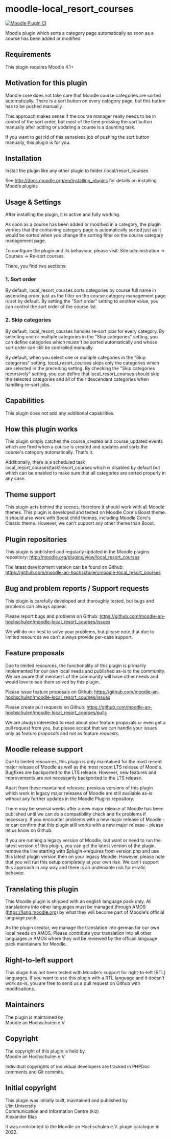 moodle-local_resort_courses
===========================

[![Moodle Plugin CI](https://github.com/moodle-an-hochschulen/moodle-local_resort_courses/workflows/Moodle%20Plugin%20CI/badge.svg?branch=MOODLE_401_STABLE)](https://github.com/moodle-an-hochschulen/moodle-local_resort_courses/actions?query=workflow%3A%22Moodle+Plugin+CI%22+branch%3AMOODLE_401_STABLE)

Moodle plugin which sorts a category page automatically as soon as a course has been added or modified


Requirements
------------

This plugin requires Moodle 4.1+


Motivation for this plugin
--------------------------

Moodle core does not take care that Moodle course categories are sorted automatically. There is a sort button on every category page, but this button has to be pushed manually.

This approach makes sense if the course manager really needs to be in control of the sort order, but most of the time pressing the sort button manually after adding or updating a course is a daunting task.

If you want to get rid of this senseless job of pushing the sort button manually, this plugin is for you.


Installation
------------

Install the plugin like any other plugin to folder
/local/resort_courses

See http://docs.moodle.org/en/Installing_plugins for details on installing Moodle plugins


Usage & Settings
----------------

After installing the plugin, it is active and fully working.

As soon as a course has been added or modified in a category, the plugin verifies that the containing category page is automatically sorted just as it would be sorted when you change the sorting filter on the course category management page.

To configure the plugin and its behaviour, please visit:
Site administration -> Courses -> Re-sort courses.

There, you find two sections:

### 1. Sort order

By default, local_resort_courses sorts categories by course full name in ascending order, just as the filter on the course category management page is set by default. By setting the "Sort order" setting to another value, you can control the sort order of the course list.

### 2. Skip categories

By default, local_resort_courses handles re-sort jobs for every category. By selecting one or multiple categories in the "Skip categories" setting, you can define categories which mustn't be sorted automatically and whose sort order can still be controlled manually.

By default, when you select one or multiple categories in the "Skip categories" setting, local_resort_courses skips only the categories which are selected in the preceding setting. By checking the "Skip categories recursively" setting, you can define that local_resort_courses should skip the selected categories and all of their descendant categories when handling re-sort jobs.


Capabilities
------------

This plugin does not add any additional capabilities.


How this plugin works
---------------------

This plugin simply catches the course_created and course_updated events which are fired when a course is created and updates and sorts the course's category automatically. That's it.

Additionally, there is a scheduled task local_resort_courses\task\resort_courses which is disabled by default but which can be enabled to make sure that all categories are sorted properly in any case.


Theme support
-------------

This plugin acts behind the scenes, therefore it should work with all Moodle themes.
This plugin is developed and tested on Moodle Core's Boost theme.
It should also work with Boost child themes, including Moodle Core's Classic theme. However, we can't support any other theme than Boost.


Plugin repositories
-------------------

This plugin is published and regularly updated in the Moodle plugins repository:
http://moodle.org/plugins/view/local_resort_courses

The latest development version can be found on Github:
https://github.com/moodle-an-hochschulen/moodle-local_resort_courses


Bug and problem reports / Support requests
------------------------------------------

This plugin is carefully developed and thoroughly tested, but bugs and problems can always appear.

Please report bugs and problems on Github:
https://github.com/moodle-an-hochschulen/moodle-local_resort_courses/issues

We will do our best to solve your problems, but please note that due to limited resources we can't always provide per-case support.


Feature proposals
-----------------

Due to limited resources, the functionality of this plugin is primarily implemented for our own local needs and published as-is to the community. We are aware that members of the community will have other needs and would love to see them solved by this plugin.

Please issue feature proposals on Github:
https://github.com/moodle-an-hochschulen/moodle-local_resort_courses/issues

Please create pull requests on Github:
https://github.com/moodle-an-hochschulen/moodle-local_resort_courses/pulls

We are always interested to read about your feature proposals or even get a pull request from you, but please accept that we can handle your issues only as feature _proposals_ and not as feature _requests_.


Moodle release support
----------------------

Due to limited resources, this plugin is only maintained for the most recent major release of Moodle as well as the most recent LTS release of Moodle. Bugfixes are backported to the LTS release. However, new features and improvements are not necessarily backported to the LTS release.

Apart from these maintained releases, previous versions of this plugin which work in legacy major releases of Moodle are still available as-is without any further updates in the Moodle Plugins repository.

There may be several weeks after a new major release of Moodle has been published until we can do a compatibility check and fix problems if necessary. If you encounter problems with a new major release of Moodle - or can confirm that this plugin still works with a new major release - please let us know on Github.

If you are running a legacy version of Moodle, but want or need to run the latest version of this plugin, you can get the latest version of the plugin, remove the line starting with $plugin->requires from version.php and use this latest plugin version then on your legacy Moodle. However, please note that you will run this setup completely at your own risk. We can't support this approach in any way and there is an undeniable risk for erratic behavior.


Translating this plugin
-----------------------

This Moodle plugin is shipped with an english language pack only. All translations into other languages must be managed through AMOS (https://lang.moodle.org) by what they will become part of Moodle's official language pack.

As the plugin creator, we manage the translation into german for our own local needs on AMOS. Please contribute your translation into all other languages in AMOS where they will be reviewed by the official language pack maintainers for Moodle.


Right-to-left support
---------------------

This plugin has not been tested with Moodle's support for right-to-left (RTL) languages.
If you want to use this plugin with a RTL language and it doesn't work as-is, you are free to send us a pull request on Github with modifications.


Maintainers
-----------

The plugin is maintained by\
Moodle an Hochschulen e.V.


Copyright
---------

The copyright of this plugin is held by\
Moodle an Hochschulen e.V.

Individual copyrights of individual developers are tracked in PHPDoc comments and Git commits.


Initial copyright
-----------------

This plugin was initially built, maintained and published by\
Ulm University\
Communication and Information Centre (kiz)\
Alexander Bias

It was contributed to the Moodle an Hochschulen e.V. plugin catalogue in 2022.

